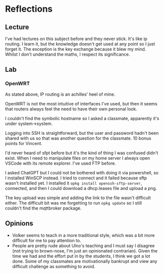 # Reflections

## Lecture
I've had lectures on this subject before and they never stick. It's like ip routing. I learn it, but the knowledge doesn't get used at any point so I just forget it. The exception is the key exchange because it blew my mind. Whilst I don't understand the maths, I respect its significance.

## Lab

### OpenWRT

As stated above, IP routing is an achilles' heel of mine.

OpenWRT is not the most intuitive of interfaces I've used, but then it seems that routers always feel the need to have their own personal look.

I couldn't find the symbolic hostname so I asked a classmate, apparently it's under system->system.

Logging into SSH is straightforward, but the user and password hadn't been shared with us so that was another question for the classmate. 10 bonus points for Vincent.

I'd never heard of sfpt before but it's the kind of thing I was confused didn't exist. When I need to manipulate files on my home server I always open VSCode with its remote explorer. I've used FTP before.

I asked ChatGPT but I could not be bothered with doing it via powershell, so I installed WinSCP instead. I tried to connect and it failed because sftp wasn't installed yet. I installed it ```opkg install openssh-sftp-server```, connected, and then I could download a dhcp.leases file and upload a png.

The key upload was simple and adding the link to the file wasn't difficult either. The difficult bit was me forgetting to run ```opkg update``` so I still couldn't find the mqttbroker package.

## Opinions
- Volker seems to teach in a more traditional style, which was a bit more difficult for me to pay attention to.
- People are pretty rude about Ulno's teaching and I must say I disagree (not trying to brown-nose, I'm just an opinionated contrarian). Given the time we had and the effort put in by the students, I think we got a lot done. Some of my classmates are motivationally bankrupt and view any difficult challenge as something to avoid.
